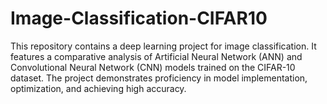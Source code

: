 # Image-Classification-CIFAR10
This repository contains a deep learning project for image classification. It features a comparative analysis of Artificial Neural Network (ANN) and Convolutional Neural Network (CNN) models trained on the CIFAR-10 dataset. The project demonstrates proficiency in model implementation, optimization, and achieving high accuracy.
